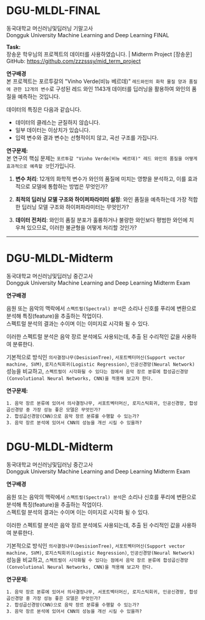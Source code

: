 # DGU-MLDL-FINAL
동국대학교 머신러닝및딥러닝 기말고사  
Dongguk University Machine Learning and Deep Learning FINAL

**Task:**  
장송운 학우님의 프로젝트의 데이터를 사용하였습니다. | Midterm Project [장송운] GitHub: https://github.com/zzzsssy/mid_term_project
  
**연구배경**  
본 프로젝트는 포르투갈의 "Vinho Verde(비뉴 베르데)" `레드와인의 화학 물질 양과 품질에 관한 12개의 변수`로 구성된 레드 와인 1143개 데이터를 딥러닝을 활용하여 와인의 품질을 예측하는 것입니다.  

데이터의 특징은 다음과 같습니다.

- 데이터의 클레스는 균질하지 않습니다.
- 일부 데이터는 이상치가 있습니다.
- 입력 변수와 결과 변수는 선형적이지 않고, 곡선 구조를 가집니다.

**연구문제:**  
본 연구의 핵심 문제는 `포르투갈 "Vinho Verde(비뉴 베르데)" 레드 와인의 품질을 어떻게 효과적으로 예측할 것`인가입니다. 

1. **변수 처리**: 12개의 화학적 변수가 와인의 품질에 미치는 영향을 분석하고, 이를 효과적으로 모델에 통합하는 방법은 무엇인가?

2. **최적의 딥러닝 모델 구조와 하이퍼파라미터 설정**: 와인 품질을 예측하는데 가장 적합한 딥러닝 모델 구조와 하이퍼파라미터는 무엇인가?  

3. **데이터 전처리**: 와인의 품질 분포가 훌륭하거나 불량한 와인보다 평범한 와인에 치우쳐 있으므로, 이러한 불균형을 어떻게 처리할 것인가?

----

# DGU-MLDL-Midterm
동국대학교 머신러닝및딥러닝 중간고사  
Dongguk University Machine Learning and Deep Learning Midterm Exam

**연구배경**  

음원 또는 음악의 맥락에서 ```스펙트럴(Spectral) 분석```은 소리나 신호를 푸리에 변환으로 분석해 특징(feature)을 추출하는 작업이다.  
스펙트럴 분석의 결과는 수이며 이는 이미지로 시각화 될 수 있다.  
  
이러한 스펙트럴 분석은 음악 장르 분석에도 사용되는데, 추출 된 수리적인 값을 사용하여 분류한다.

기본적으로 방식인 ```의사결정나무(DesisionTree)```, ```서포트벡터머신(Support vector machine, SVM)```, ```로지스틱회귀(Logistic Regression)```, ```인공신경망(Neural Network)``` 성능을 비교하고,  ```스펙트럴이 시각화될 수 있다는 점에서 음악 장르 분류에 합성곱신경망(Convolutional Neural Networks, CNN)을 적용해 보고자 한다.```


**연구문제:**  

    1. 음악 장르 분류에 있어서 의사결정나무, 서포트벡터머신, 로지스틱회귀, 인공신경망, 합성곱신경망 중 가장 성능 좋은 모델은 무엇인가?
    2. 합성곱신경망(CNN)으로 음악 장르 분류를 수행할 수 있는가?  
    3. 음악 장르 분석에 있어서 CNN의 성능을 개선 시킬 수 있을까?

# DGU-MLDL-Midterm
동국대학교 머신러닝및딥러닝 중간고사  
Dongguk University Machine Learning and Deep Learning Midterm Exam

**연구배경**  

음원 또는 음악의 맥락에서 ```스펙트럴(Spectral) 분석```은 소리나 신호를 푸리에 변환으로 분석해 특징(feature)을 추출하는 작업이다.  
스펙트럴 분석의 결과는 수이며 이는 이미지로 시각화 될 수 있다.  
  
이러한 스펙트럴 분석은 음악 장르 분석에도 사용되는데, 추출 된 수리적인 값을 사용하여 분류한다.

기본적으로 방식인 ```의사결정나무(DesisionTree)```, ```서포트벡터머신(Support vector machine, SVM)```, ```로지스틱회귀(Logistic Regression)```, ```인공신경망(Neural Network)``` 성능을 비교하고,  ```스펙트럴이 시각화될 수 있다는 점에서 음악 장르 분류에 합성곱신경망(Convolutional Neural Networks, CNN)을 적용해 보고자 한다.```


**연구문제:**  

    1. 음악 장르 분류에 있어서 의사결정나무, 서포트벡터머신, 로지스틱회귀, 인공신경망, 합성곱신경망 중 가장 성능 좋은 모델은 무엇인가?
    2. 합성곱신경망(CNN)으로 음악 장르 분류를 수행할 수 있는가?  
    3. 음악 장르 분석에 있어서 CNN의 성능을 개선 시킬 수 있을까?
